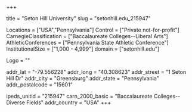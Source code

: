 
+++

title = "Seton Hill University"
slug = "setonhill.edu_215947"

Locations = ["USA","Pennsylvania"]
Control = ["Private not-for-profit"]
CarnegieClassification = ["Baccalaureate Colleges--Liberal Arts"]
AthleticConferences = ["Pennsylvania State Athletic Conference"]
InstitutionalSize = ["1,000 - 4,999"]
domain = ["setonhill.edu"]

Logo = ""

addr_lat = "-79.556228"
addr_long = "40.308623"
addr_street = "1 Seton Hill Dr"
addr_city = "Greensburg"
addr_state = "Pennsylvania"
addr_postalcode = "15601"

ipeds_unitid = "215947"
carn_2000_basic = "Baccalaureate Colleges--Diverse Fields"
addr_country = "USA"
+++
    
